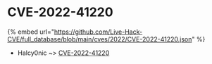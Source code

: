 # CVE-2022-41220
{% embed url="https://github.com/Live-Hack-CVE/full_database/blob/main/cves/2022/CVE-2022-41220.json" %}

* Halcy0nic ~> [CVE-2022-41220](https://www.alice-snow.ru/2022/database/cve-2022-41220/cve-2022-41220-halcy0nic)